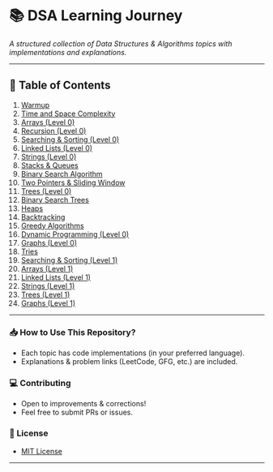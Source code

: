 # **📚 DSA Learning Journey**  
*A structured collection of Data Structures & Algorithms topics with implementations and explanations.*  

---

## **📌 Table of Contents**  
1. [Warmup](#-warmup)  
2. [Time and Space Complexity](#-time-and-space-complexity)  
3. [Arrays (Level 0)](#-arrays-level-0)  
4. [Recursion (Level 0)](#-recursion-level-0)  
5. [Searching & Sorting (Level 0)](#-searching--sorting-level-0)  
6. [Linked Lists (Level 0)](#-linked-lists-level-0)  
7. [Strings (Level 0)](#-strings-level-0)  
8. [Stacks & Queues](#-stacks--queues)  
9. [Binary Search Algorithm](#-binary-search-algorithm)  
10. [Two Pointers & Sliding Window](#-two-pointers--sliding-window)  
11. [Trees (Level 0)](#-trees-level-0)  
12. [Binary Search Trees](#-binary-search-trees)  
13. [Heaps](#-heaps)  
14. [Backtracking](#-backtracking)  
15. [Greedy Algorithms](#-greedy-algorithms)  
16. [Dynamic Programming (Level 0)](#-dynamic-programming-level-0)  
17. [Graphs (Level 0)](#-graphs-level-0)  
18. [Tries](#-tries)  
19. [Searching & Sorting (Level 1)](#-searching--sorting-level-1)  
20. [Arrays (Level 1)](#-arrays-level-1)  
21. [Linked Lists (Level 1)](#-linked-lists-level-1)  
22. [Strings (Level 1)](#-strings-level-1)  
23. [Trees (Level 1)](#-trees-level-1)  
24. [Graphs (Level 1)](#-graphs-level-1)   

---

### **📥 How to Use This Repository?**  
- Each topic has code implementations (in your preferred language).  
- Explanations & problem links (LeetCode, GFG, etc.) are included.  

### **💻 Contributing**  
- Open to improvements & corrections!  
- Feel free to submit PRs or issues.  

### **📜 License**  
- [MIT License](LICENSE)  

---

